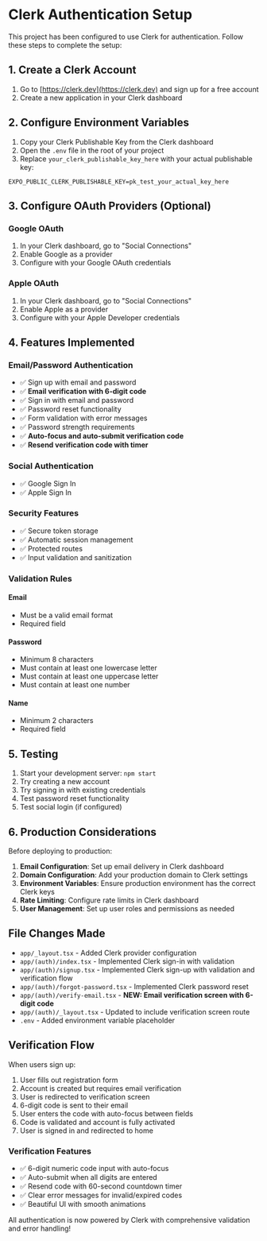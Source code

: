 # Clerk Authentication Setup

This project has been configured to use Clerk for authentication. Follow these steps to complete the setup:

## 1. Create a Clerk Account

1. Go to [https://clerk.dev](https://clerk.dev) and sign up for a free account
2. Create a new application in your Clerk dashboard

## 2. Configure Environment Variables

1. Copy your Clerk Publishable Key from the Clerk dashboard
2. Open the `.env` file in the root of your project
3. Replace `your_clerk_publishable_key_here` with your actual publishable key:

```
EXPO_PUBLIC_CLERK_PUBLISHABLE_KEY=pk_test_your_actual_key_here
```

## 3. Configure OAuth Providers (Optional)

### Google OAuth

1. In your Clerk dashboard, go to "Social Connections"
2. Enable Google as a provider
3. Configure with your Google OAuth credentials

### Apple OAuth

1. In your Clerk dashboard, go to "Social Connections"
2. Enable Apple as a provider
3. Configure with your Apple Developer credentials

## 4. Features Implemented

### Email/Password Authentication

- ✅ Sign up with email and password
- ✅ **Email verification with 6-digit code**
- ✅ Sign in with email and password
- ✅ Password reset functionality
- ✅ Form validation with error messages
- ✅ Password strength requirements
- ✅ **Auto-focus and auto-submit verification code**
- ✅ **Resend verification code with timer**

### Social Authentication

- ✅ Google Sign In
- ✅ Apple Sign In

### Security Features

- ✅ Secure token storage
- ✅ Automatic session management
- ✅ Protected routes
- ✅ Input validation and sanitization

### Validation Rules

#### Email

- Must be a valid email format
- Required field

#### Password

- Minimum 8 characters
- Must contain at least one lowercase letter
- Must contain at least one uppercase letter
- Must contain at least one number

#### Name

- Minimum 2 characters
- Required field

## 5. Testing

1. Start your development server: `npm start`
2. Try creating a new account
3. Try signing in with existing credentials
4. Test password reset functionality
5. Test social login (if configured)

## 6. Production Considerations

Before deploying to production:

1. **Email Configuration**: Set up email delivery in Clerk dashboard
2. **Domain Configuration**: Add your production domain to Clerk settings
3. **Environment Variables**: Ensure production environment has the correct Clerk keys
4. **Rate Limiting**: Configure rate limits in Clerk dashboard
5. **User Management**: Set up user roles and permissions as needed

## File Changes Made

- `app/_layout.tsx` - Added Clerk provider configuration
- `app/(auth)/index.tsx` - Implemented Clerk sign-in with validation
- `app/(auth)/signup.tsx` - Implemented Clerk sign-up with validation and verification flow
- `app/(auth)/forgot-password.tsx` - Implemented Clerk password reset
- `app/(auth)/verify-email.tsx` - **NEW: Email verification screen with 6-digit code**
- `app/(auth)/_layout.tsx` - Updated to include verification screen route
- `.env` - Added environment variable placeholder

## Verification Flow

When users sign up:

1. User fills out registration form
2. Account is created but requires email verification
3. User is redirected to verification screen
4. 6-digit code is sent to their email
5. User enters the code with auto-focus between fields
6. Code is validated and account is fully activated
7. User is signed in and redirected to home

### Verification Features

- ✅ 6-digit numeric code input with auto-focus
- ✅ Auto-submit when all digits are entered
- ✅ Resend code with 60-second countdown timer
- ✅ Clear error messages for invalid/expired codes
- ✅ Beautiful UI with smooth animations

All authentication is now powered by Clerk with comprehensive validation and error handling!
